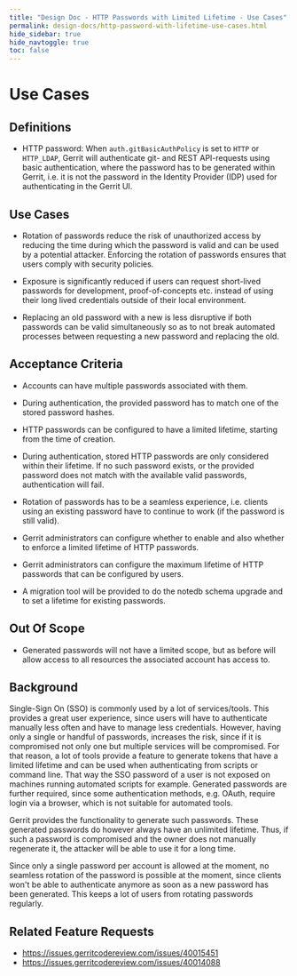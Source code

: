 ```yaml
---
title: "Design Doc - HTTP Passwords with Limited Lifetime - Use Cases"
permalink: design-docs/http-password-with-lifetime-use-cases.html
hide_sidebar: true
hide_navtoggle: true
toc: false
---
```


# Use Cases

## <a id="definitions"> Definitions

* HTTP password: When `auth.gitBasicAuthPolicy` is set to `HTTP` or `HTTP_LDAP`,
  Gerrit will authenticate git- and REST API-requests using basic authentication,
  where the password has to be generated within Gerrit, i.e. it is not the
  password in the Identity Provider (IDP) used for authenticating in the Gerrit
  UI.

## <a id="primary"> Use Cases

* Rotation of passwords reduce the risk of unauthorized access by reducing the
  time during which the password is valid and can be used by a potential attacker.
  Enforcing the rotation of passwords ensures that users comply with security
  policies.

* Exposure is significantly reduced if users can request short-lived passwords
  for development, proof-of-concepts etc. instead of using their long lived
  credentials outside of their local environment.

* Replacing an old password with a new is less disruptive if both passwords
  can be valid simultaneously so as to not break automated processes between
  requesting a new password and replacing the old.

## <a id="acceptance-criteria"> Acceptance Criteria

* Accounts can have multiple passwords associated with them.

* During authentication, the provided password has to match one of the stored
  password hashes.

* HTTP passwords can be configured to have a limited lifetime, starting from the
  time of creation.

* During authentication, stored HTTP passwords are only considered within their
  lifetime. If no such password exists, or the provided password does not match
  with the available valid passwords, authentication will fail.

* Rotation of passwords has to be a seamless experience, i.e. clients using an
  existing password have to continue to work (if the password is still valid).

* Gerrit administrators can configure whether to enable and also whether to enforce
  a limited lifetime of HTTP passwords.

* Gerrit administrators can configure the maximum lifetime of HTTP passwords that
  can be configured by users.

* A migration tool will be provided to do the notedb schema upgrade and to set a
  lifetime for existing passwords.

## <a id="out-of-scope"> Out Of Scope

* Generated passwords will not have a limited scope, but as before will allow
  access to all resources the associated account has access to.

## <a id="background"> Background

Single-Sign On (SSO) is commonly used by a lot of services/tools. This provides
a great user experience, since users will have to authenticate manually less
often and have to manage less credentials. However, having only a single or handful
of passwords, increases the risk, since if it is compromised not only one but
multiple services will be compromised. For that reason, a lot of tools provide
a feature to generate tokens that have a limited lifetime and can be used when
authenticating from scripts or command line. That way the SSO password of a user
is not exposed on machines running automated scripts for example. Generated
passwords are further required, since some authentication methods, e.g. OAuth,
require login via a browser, which is not suitable for automated tools.

Gerrit provides the functionality to generate such passwords. These generated
passwords do however always have an unlimited lifetime. Thus, if such a password
is compromised and the owner does not manually regenerate it, the attacker will
be able to use it for a long time.

Since only a single password per account is allowed at the moment, no seamless
rotation of the password is possible at the moment, since clients won't be able
to authenticate anymore as soon as a new password has been generated. This keeps
a lot of users from rotating passwords regularly.

## <a id="related-feature-requests"> Related Feature Requests

* https://issues.gerritcodereview.com/issues/40015451
* https://issues.gerritcodereview.com/issues/40014088

